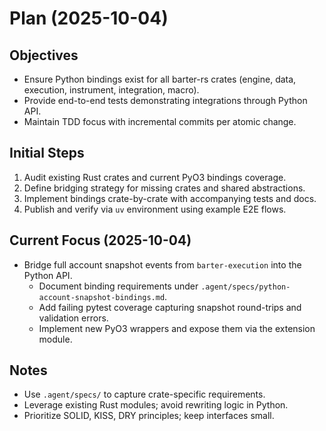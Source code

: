 # Plan (2025-10-04)

## Objectives
- Ensure Python bindings exist for all barter-rs crates (engine, data, execution, instrument, integration, macro).
- Provide end-to-end tests demonstrating integrations through Python API.
- Maintain TDD focus with incremental commits per atomic change.

## Initial Steps
1. Audit existing Rust crates and current PyO3 bindings coverage.
2. Define bridging strategy for missing crates and shared abstractions.
3. Implement bindings crate-by-crate with accompanying tests and docs.
4. Publish and verify via `uv` environment using example E2E flows.

## Current Focus (2025-10-04)
- Bridge full account snapshot events from `barter-execution` into the Python API.
  - Document binding requirements under `.agent/specs/python-account-snapshot-bindings.md`.
  - Add failing pytest coverage capturing snapshot round-trips and validation errors.
  - Implement new PyO3 wrappers and expose them via the extension module.

## Notes
- Use `.agent/specs/` to capture crate-specific requirements.
- Leverage existing Rust modules; avoid rewriting logic in Python.
- Prioritize SOLID, KISS, DRY principles; keep interfaces small.
